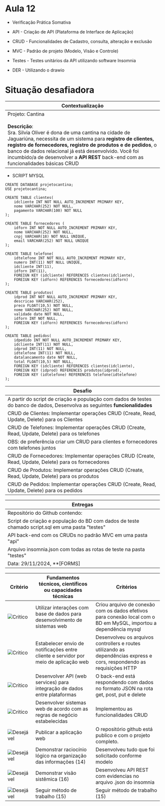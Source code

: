 # Aula 12 
- Verificação Prática Somativa

- API - Criação de API (Plataforma de Interface de Aplicação)
- CRUD - Funcionalidades de Cadastro, consulta, alteração e exclusão
- MVC - Padrão de projeto (Modelo, Visão e Controle)
- Testes - Testes unitários da API utilizando software Insomnia
- DER - Utilizando o drawio

# Situação desafiadora
|Contextualização|
|-|
|Projeto: Cantina<br><br>**Descrição**:<br>Sra. Silvia Oliver é dona de uma cantina na cidade de Jaguariúna, necessita de um sistema para **registro de clientes, registro de fornecedores, registro de produtos e de pedidos**, o banco de dados relacional já está desenvolvido. Você foi incumbido/a de desenvolver a **API REST** back-end com as funcionalidades básicas CRUD|


- SCRIPT MYSQL
```
CREATE DATABASE projetocantina;
USE projetocantina;

CREATE TABLE clientes(
    idcliente INT NOT NULL AUTO_INCREMENT PRIMARY KEY,
    nome VARCHAR(252) NOT NULL,
    pagamento VARCHAR(100) NOT NULL
);

CREATE TABLE fornecedores (
    idforn INT NOT NULL AUTO_INCREMENT PRIMARY KEY,
    nome VARCHAR(252) NOT NULL,
    cnpj VARCHAR(18) NOT NULL UNIQUE,
    email VARCHAR(252) NOT NULL UNIQUE
);

CREATE TABLE telefone(
    idtelefone INT NOT NULL AUTO_INCREMENT PRIMARY KEY,
    numero INT(11) NOT NULL UNIQUE,
    idcliente INT(11),
    idforn INT(11),
    FOREIGN KEY (idcliente) REFERENCES clientes(idcliente),
    FOREIGN KEY (idforn) REFERENCES fornecedores(idforn)
);

CREATE TABLE produtos(
    idprod INT NOT NULL AUTO_INCREMENT PRIMARY KEY,
    descricao VARCHAR(252),
    preco FLOAT(10,5) NOT NULL,
    nome VARCHAR(252) NOT NULL,
    validade date NOT NULL,
    idforn INT NOT NULL,
    FOREIGN KEY (idforn) REFERENCES fornecedores(idforn)
);

CREATE TABLE pedidos(
    idpedido INT NOT NULL AUTO_INCREMENT PRIMARY KEY,
    idcliente INT(11) NOT NULL,
    idprod INT(11) NOT NULL,
    idtelefone INT(11) NOT NULL,
    datalancamento date NOT NULL,
    total FLOAT(10,5) NOT NULL,
    FOREIGN KEY (idcliente) REFERENCES clientes(idcliente),
    FOREIGN KEY (idprod) REFERENCES produtos(idprod),
    FOREIGN KEY (idtelefone) REFERENCES telefone(idtelefone)
);
```
|Desafio|
|-|
|A partir do script de criação e população com dados de testes do banco de dados, Desenvolva as seguintes **funcionalidades**|
|CRUD de Clientes: Implementar operações CRUD (Create, Read, Update, Delete) para os Clientes|
|CRUD de Telefones: Implementar operações CRUD (Create, Read, Update, Delete) para os telefones|
|OBS: de preferência criar um CRUD para clientes e fornecedores com telefones juntos|
|CRUD de Fornecedores: Implementar operações CRUD (Create, Read, Update, Delete) para os fornecedores|
|CRUD de Produtos: Implementar operações CRUD (Create, Read, Update, Delete) para os produtos|
|CRUD de Pedidos: Implementar operações CRUD (Create, Read, Update, Delete) para os pedidos|

|Entregas|
|-|
|Repositório do Github contendo:|
|Script de criação e população do BD com dados de teste chamado script.sql em uma pasta "testes"|
|API back-end com os CRUDs no padrão MVC em uma pasta "api"|
|Arquivo insomnia.json com todas as rotas de teste na pasta "testes"|
|Data: 29/11/2024, **[FORMS]|

|Critério|Fundamentos técnicos, científicos ou capacidades técnicas|Critérios|
|-|-|-|
|![Critico](https://raw.githubusercontent.com/wellifabio/senai2023/main/outros/assets/critico.png)|Utilizar interações com base de dados para desenvolvimento de sistemas web|Criou arquivo de conexão com os dados efetivos para conexão local com o BD em MySQL, importou a dependência mysql|
|![Critico](https://raw.githubusercontent.com/wellifabio/senai2023/main/outros/assets/critico.png)|Estabelecer envio de notificações entre cliente e servidor por meio de aplicação web|Desenvolveu os arquivos controllers e routes utilizando as dependências express e cors, respondendo as requisições HTTP|
|![Critico](https://raw.githubusercontent.com/wellifabio/senai2023/main/outros/assets/critico.png)|Desenvolver API (web services) para integração de dados entre plataformas|O back-end está respondendo com dados no formato JSON na rota get, post, put e delete|
|![Critico](https://raw.githubusercontent.com/wellifabio/senai2023/main/outros/assets/critico.png)|Desenvolver sistemas web de acordo com as regras de negócio estabelecidas|Implementou as funcionalidades CRUD|	
|![Desejável](https://raw.githubusercontent.com/wellifabio/senai2023/main/outros/assets/desejavel.png)|Publicar a aplicação web|O repositório github está publico e com o projeto completo.|
|![Desejável](https://raw.githubusercontent.com/wellifabio/senai2023/main/outros/assets/desejavel.png)|Demonstrar raciocínio lógico na organização das informações (14)|Desenvolveu tudo que foi solicitado conforme modelo|
|![Desejável](https://raw.githubusercontent.com/wellifabio/senai2023/main/outros/assets/desejavel.png)|Demonstrar visão sistêmica (16)|Desenvolveu API REST com evidencias no arquivo .json do insomnia|
|![Desejável](https://raw.githubusercontent.com/wellifabio/senai2023/main/outros/assets/desejavel.png)|Seguir método de trabalho (15)|Seguir método de trabalho (15)|
